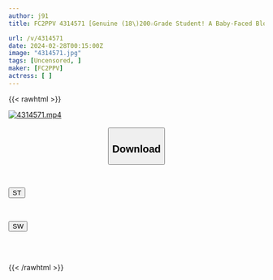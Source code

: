 ```yaml
---
author: j91
title: FC2PPV 4314571 [Genuine (18\)200☆Grade Student! A Baby-Faced Blowjob] (Only Available To Men’s Pub Boyfriends**) Hyottoko Blowjob & Throat Convex Deep Throat Cum In The Mouth ~ Even Though I Said It Was For Pocket Money, I Was Teased And Squeezed ♪ Hammental

url: /v/4314571
date: 2024-02-28T00:15:00Z
image: "4314571.jpg"
tags: [Uncensored, ]
maker: [FC2PPV]
actress: [ ]
---
```



{{< rawhtml >}}

<div class="video" data-videoid="eL84vrpowDtYq93">
    <a href="javascript:;">
        <img src="/v/4314571/4314571.jpg" width="WIDTH" height="HEIGHT" alt="4314571.mp4" loading="lazy">
    </a>
</div>

<script type="text/javascript" src="https://j91.asia/asset/on-demand-st.js"></script>

<br>
  <link rel="stylesheet" href="https://j91.asia/asset/bs5.css">
  
  <center>
  <button class="btn btn-primary" type="button" data-bs-toggle="collapse" data-bs-target=".multi-collapse" aria-expanded="false" aria-controls="multiCollapseExample1 multiCollapseExample2"><h2>Download</h2></button></center>
</p>
<div class="row">
  <div class="col">
    <div class="collapse multi-collapse" id="multiCollapseExample1">
      <div class="card card-body">
	      	      <br>
<div class="buttons">  
<p><a href="https://streamtape.to/v/eL84vrpowDtYq93" target="_blank"><button class="btn-hover color-3"><i class="fa fa-download"></i> ST</button></a></p></div>
    </div>
  </div>
</div>
  <div class="col">
    <div class="collapse multi-collapse" id="multiCollapseExample2">
      <div class="card card-body">
	      <br>
<div class="buttons">
<p><a href="https://cdnwish.com/30aijsgjc7qu" target="_blank"><button class="btn-hover color-2"><i class="fa fa-download"></i> SW</button></a></p></div>
<br><br>
      </div>
    </div>
  </div>
</div>

{{< /rawhtml >}}